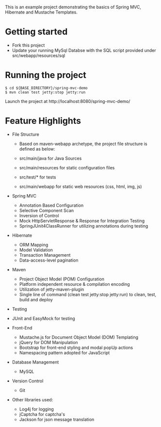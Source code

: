This is an example project demonstrating the basics of Spring MVC, Hibernate and Mustache Templates.

# Getting started

* Fork this project
* Update your running MySql Databse with the SQL script provided under src/webapp/resources/sql

# Running the project

```
$ cd ${BASE_DIRECTORY}/spring-mvc-demo
$ mvn clean test jetty:stop jetty:run
```

Launch the project at http://localhost:8080/spring-mvc-demo/

# Feature Highlights


* File Structure

	* Based on maven-webapp archetype, the project file structure is defined as below:
	
	* src/main/java for Java Sources
	* src/main/resources for static configuration files
	* src/test/* for tests
	* src/main/webapp for static web resources (css, html, img, js)


* Spring MVC

	* Annotation Based Configuration
	* Selective Component Scan
	* Inversion of Control
	* Mock HttpServletResponse & Response for Integration Testing
	* SpringJUnit4ClassRunner for utilizing annotations during testing


* Hibernate

	* ORM Mapping
	* Model Validation
	* Transaction Management
	* Data-access-level pagination
	
	
* Maven

	* Project Object Model (POM) Configuration
	* Platform independent resource & compilation encoding
	* Utilization of jetty-maven-plugin
	* Single line of command (clean test jetty:stop jetty:run) to clean, test, build and deploy


* Testing


* JUnit and EasyMock for testing


* Front-End

	* Mustache.js for Document Object Model (DOM) Templating
	* jQuery for DOM Manipulation
	* Bootstrap for front-end styling and modal popUp actions
	* Namespacing pattern adopted for JavaScript
	
	
* Database Management
	* MySQL
	
	
* Version Control
	* Git
	
	
* Other libraries used:

	* Log4j for logging
	* jCaptcha for captcha's
	* Jackson for json message translation
